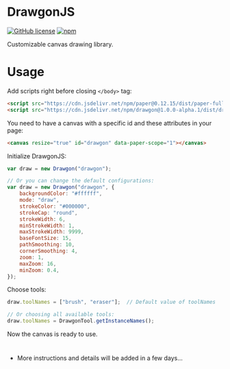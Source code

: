 # DrawgonJS
[![GitHub license](https://img.shields.io/github/license/wggb/drawgon-js?color=%23F7E018&style=flat-square)](https://github.com/wggb/drawgon-js/blob/main/LICENSE) [![npm](https://img.shields.io/npm/v/drawgon?color=F7E018&style=flat-square)](https://www.npmjs.com/package/drawgon)

Customizable canvas drawing library.

# Usage
Add scripts right before closing `</body>` tag:
```html
<script src="https://cdn.jsdelivr.net/npm/paper@0.12.15/dist/paper-full.min.js"></script>
<script src="https://cdn.jsdelivr.net/npm/drawgon@1.0.0-alpha.1/dist/drawgon.min.js"></script>
```

You need to have a canvas with a specific id and these attributes in your page:
```html
<canvas resize="true" id="drawgon" data-paper-scope="1"></canvas>
```

Initialize DrawgonJS:
```js
var draw = new Drawgon("drawgon");

// Or you can change the default configurations:
var draw = new Drawgon("drawgon", {
    backgroundColor: "#ffffff",
    mode: "draw",
    strokeColor: "#000000",
    strokeCap: "round",
    strokeWidth: 6,
    minStrokeWidth: 1,
    maxStrokeWidth: 9999,
    baseFontSize: 15,
    pathSmoothing: 10,
    cornerSmoothing: 4,
    zoom: 1,
    maxZoom: 16,
    minZoom: 0.4,
});
```

Choose tools:
```js
draw.toolNames = ["brush", "eraser"];  // Default value of toolNames

// Or choosing all available tools:
draw.toolNames = DrawgonTool.getInstanceNames();
```

Now the canvas is ready to use.

# 
- More instructions and details will be added in a few days...
